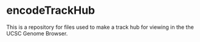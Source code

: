 encodeTrackHub
==============

This is a repository for files used to make a track hub for viewing in the the UCSC Genome Browser.
